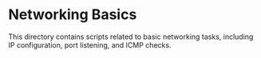 # Networking Basics
This directory contains scripts related to basic networking tasks, including IP configuration, port listening, and ICMP checks.

